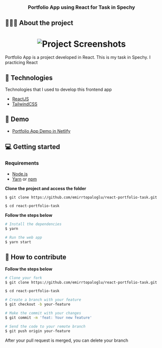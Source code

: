 <h3 align="center">
  Portfolio App using React for Task in Spechy
</h3>

## 👨🏻‍💻 About the project

<h1 align="center">
	<img alt="Project Screenshots" src="https://i.hizliresim.com/rhd0wl7.png" />
</h1>

<p>Portfolio App is a project developed in React. This is my task in Spechy. I practicing React</p>

## 🚀 Technologies

Technologies that I used to develop this frontend app

- [ReactJS](https://nodejs.org/en)
- [TailwindCSS](https://tailwindcss.com/)

## 👀 Demo

- [Portfolio App Demo in Netlify](https://react-portfolio-task.netlify.app/)

## 💻 Getting started

### Requirements

- [Node.js](https://nodejs.org/en/)
- [Yarn](https://classic.yarnpkg.com/) or [npm](https://www.npmjs.com/)

**Clone the project and access the folder**

```bash
$ git clone https://github.com/emirrtopaloglu/react-portfolio-task.git

$ cd react-portfolio-task
```

**Follow the steps below**

```bash
# Install the dependencies
$ yarn

# Run the web app
$ yarn start
```

## 🤔 How to contribute

**Follow the steps below**

```bash
# Clone your fork
$ git clone https://github.com/emirrtopaloglu/react-portfolio-task.git

$ cd react-portfolio-task

# Create a branch with your feature
$ git checkout -b your-feature

# Make the commit with your changes
$ git commit -m 'feat: Your new feature'

# Send the code to your remote branch
$ git push origin your-feature
```

After your pull request is merged, you can delete your branch
